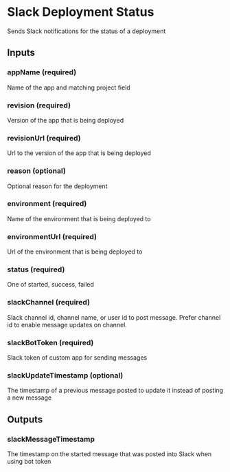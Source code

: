# Slack Deployment Status
Sends Slack notifications for the status of a deployment

## Inputs

### appName (required)
Name of the app and matching project field

### revision (required)
Version of the app that is being deployed

### revisionUrl (required)
Url to the version of the app that is being deployed

### reason (optional)
Optional reason for the deployment

### environment (required)
Name of the environment that is being deployed to

### environmentUrl (required)
Url of the environment that is being deployed to
    
### status (required)
One of started, success, failed

### slackChannel (required)
Slack channel id, channel name, or user id to post message. Prefer channel id to enable message updates on channel.

### slackBotToken (required)
Slack token of custom app for sending messages

### slackUpdateTimestamp (optional)
The timestamp of a previous message posted to update it instead of posting a new message

## Outputs

### slackMessageTimestamp
The timestamp on the started message that was posted into Slack when using bot token
